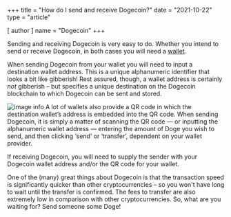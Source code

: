 +++
title = "How do I send and receive Dogecoin?"
date = "2021-10-22"
type = "article"

[ author ]
  name = "Dogecoin"
+++

Sending and receiving Dogecoin is very easy to do. Whether you intend to send or receive Dogecoin, in both cases you will need a [wallet](/dogepedia/articles/how-do-i-get-a-wallet).

When sending Dogecoin from your wallet you will need to input a destination wallet address. This is a unique alphanumeric identifier that looks a bit like gibberish! Rest assured, though, a wallet address is certainly *not* gibberish – but specifies a unique destination on the Dogecoin blockchain to which Dogecoin can be sent and stored.  

![image info](../../../assets/images/dogepedia/2.png)
A lot of wallets also provide a QR code in which the destination wallet’s address is embedded into the QR code. When sending Dogecoin, it is simply a matter of scanning the QR code — or inputting the alphanumeric wallet address — entering the amount of Doge you wish to send, and then clicking ‘send’ or ‘transfer’, dependent on your wallet provider.  

If receiving Dogecoin, you will need to supply the sender with your Dogecoin wallet address and/or the QR code for your wallet.  

One of the (many) great things about Dogecoin is that the transaction speed is significantly quicker than other cryptocurrencies – so you won't have long to wait until the transfer is confirmed. The fees to transfer are also extremely low in comparison with other cryptocurrencies. So, what are you waiting for? Send someone some Doge!